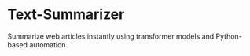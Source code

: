 # Text-Summarizer
Summarize web articles instantly using transformer models and Python-based automation.
